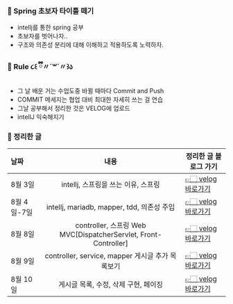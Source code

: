 ### 🌠 Spring 초보자 타이틀 떼기
- intellj를 통한 spring 공부 
- 초보자를 벗어나자..
- 구조와 의존성 분리에 대해 이해하고 적용하도록 노력하자.

### 🌈 Rule ૮꒰ ྀི〃´꒳`〃꒱ა
- 그 날 배운 거는 수업도중 바뀔 때마다 Commit and Push 
- COMMIT 메세지는 협업 대비 최대한 자세히 쓰는 걸 연습
- 그날 공부해서 정리한 것은 VELOG에 업로드
- intellJ 익숙해지기

### 🔖 정리한 글
| 날짜     | 내용  | 정리한 글 블로그 가기                                                                 |
| :------- | :---: | -------------------------------------------------------------------- |
| 8월 3일  | intellj, 스프링을 쓰는 이유, 스프링 | [👉🏻 velog 바로가기](https://velog.io/@prettylee620/ss-3ucb99gz) |
| 8월 4일-7일  | intellj, mariadb, mapper, tdd, 의존성 주입 | [👉🏻 velog 바로가기](https://velog.io/@prettylee620/%EB%A9%80%ED%8B%B0%EC%BA%A0%ED%8D%BC%EC%8A%A4-%EB%B0%B1%EC%97%94%EB%93%9C-%EA%B3%BC%EC%A0%9543%EC%9D%BC%EC%B0%A8-44%EC%9D%BC%EC%B0%A88%EC%9B%94-4%EC%9D%BC-8%EC%9B%94-7%EC%9D%BC-intellj-mariadb-mapper-tdd-%EC%9D%98%EC%A1%B4%EC%84%B1-%EC%A3%BC%EC%9E%85) |
| 8월 8일  | controller, 스프링 Web MVC[DispatcherServlet, Front-Controller] | [👉🏻 velog 바로가기](https://velog.io/@prettylee620/%EB%A9%80%ED%8B%B0%EC%BA%A0%ED%8D%BC%EC%8A%A4-%EB%B0%B1%EC%97%94%EB%93%9C-%EA%B3%BC%EC%A0%9545%EC%9D%BC%EC%B0%A88%EC%9B%94-8%EC%9D%BC-controller-%EC%9D%B8%ED%85%94%EB%A6%AC%EC%A0%9C%EC%9D%B4%EB%9E%91-github%EC%97%B0%EB%8F%99-%EC%8A%A4%ED%94%84%EB%A7%81-Web-MVCDispatcherServlet-Front-Controller) |
| 8월 9일  | controller, service, mapper 게시글 추가 목록보기 | [👉🏻 velog 바로가기](https://velog.io/@prettylee620/%EB%A9%80%ED%8B%B0%EC%BA%A0%ED%8D%BC%EC%8A%A4-%EB%B0%B1%EC%97%94%EB%93%9C-%EA%B3%BC%EC%A0%95-46%EC%9D%BC%EC%B0%A88%EC%9B%94-9%EC%9D%BC-controller-service-mapper-%EA%B2%8C%EC%8B%9C%EA%B8%80-%EC%B6%94%EA%B0%80-%EB%AA%A9%EB%A1%9D%EB%B3%B4%EA%B8%B0) |
| 8월 10일  | 게시글 목록, 수정, 삭제 구현, 페이징 | [👉🏻 velog 바로가기](https://velog.io/@prettylee620/ss-e0zelktg) |
